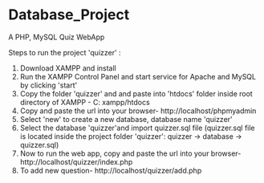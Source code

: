 # Database_Project
A PHP, MySQL Quiz WebApp

Steps to run the project 'quizzer' :

1. Download XAMPP and install
2. Run the XAMPP Control Panel and start service for Apache and MySQL by clicking 'start'
3. Copy the folder 'quizzer' and and paste into 'htdocs' folder inside root directory of XAMPP - C: xampp/htdocs
4. Copy and paste the url into your browser-
   http://localhost/phpmyadmin
5. Select 'new' to create a new database, database name 'quizzer'
6. Select the database 'quizzer'and import quizzer.sql file (quizzer.sql file is located inside the project folder 'quizzer': quizzer -> database -> quizzer.sql)
7. Now to run the web app, copy and paste the url into your browser-
   http://localhost/quizzer/index.php
8. To add new question-
   http://localhost/quizzer/add.php
